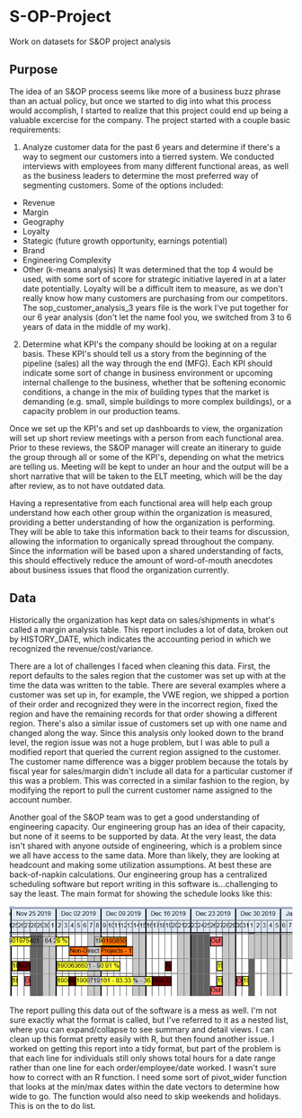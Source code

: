 # S-OP-Project
Work on datasets for S&amp;OP project analysis

## Purpose

The idea of an S&OP process seems like more of a business buzz phrase than an actual policy, but once we started to dig into what this process would accomplish, I started to realize that this project could end up being a valuable excercise for the company. The project started with a couple basic requirements:

1. Analyze customer data for the past 6 years and determine if there's a way to segment our customers into a tierred system. We conducted interviews with employees from many different functional areas, as well as the business leaders to determine the most preferred way of segmenting customers. Some of the options included:
 * Revenue
 * Margin
 * Geography
 * Loyalty
 * Stategic (future growth opportunity, earnings potential)
 * Brand
 * Engineering Complexity
 * Other (k-means analysis)
It was determined that the top 4 would be used, with some sort of score for strategic initiative layered in at a later date potentially. Loyalty will be a difficult item to measure, as we don't really know how many customers are purchasing from our competitors. The sop_customer_analysis_3 years file is the work I've put together for our 6 year analysis (don't let the name fool you, we switched from 3 to 6 years of data in the middle of my work).

2. Determine what KPI's the company should be looking at on a regular basis. These KPI's should tell us a story from the beginning of the pipeline (sales) all the way through the end (MFG). Each KPI should indicate some sort of change in business environment or upcoming internal challenge to the business, whether that be softening economic conditions, a change in the mix of building types that the market is demanding (e.g. small, simple buildings to more complex buildings), or a capacity problem in our production teams.

Once we set up the KPI's and set up dashboards to view, the organization will set up short review meetings with a person from each functional area. Prior to these reviews, the S&OP manager will create an itinerary to guide the group through all or some of the KPI's, depending on what the metrics are telling us. Meeting will be kept to under an hour and the output will be a short narrative that will be taken to the ELT meeting, which will be the day after review, as to not have outdated data.

Having a representative from each functional area will help each group understand how each other group within the organization is measured, providing a better understanding of how the organization is performing. They will be able to take this information back to their teams for discussion, allowing the information to organically spread throughout the company. Since the information will be based upon a shared understanding of facts, this should effectively reduce the amount of word-of-mouth anecdotes about business issues that flood the organization currently.

## Data

Historically the organization has kept data on sales/shipments in what's called a margin analysis table. This report includes a lot of data, broken out by HISTORY_DATE, which indicates the accounting period in which we recognized the revenue/cost/variance. 

There are a lot of challenges I faced when cleaning this data. First, the report defaults to the sales region that the customer was set up with at the time the data was written to the table. There are several examples where a customer was set up in, for example, the VWE region, we shipped a portion of their order and recognized they were in the incorrect region, fixed the region and have the remaining records for that order showing a different region. There's also a similar issue of customers set up with one name and changed along the way. Since this analysis only looked down to the brand level, the region issue was not a huge problem, but I was able to pull a modified report that queried the current region assigned to the customer. The customer name difference was a bigger problem because the totals by fiscal year for sales/margin didn't include all data for a particular customer if this was a problem. This was corrected in a similar fashion to the region, by modifying the report to pull the current customer name assigned to the account number.

Another goal of the S&OP team was to get a good understanding of engineering capacity. Our engineering group has an idea of their capacity, but none of it seems to be supported by data. At the very least, the data isn't shared with anyone outside of engineering, which is a problem since we all have access to the same data. More than likely, they are looking at headcount and making some utilization assumptions. At best these are back-of-napkin calculations. Our engineering group has a centralized scheduling software but report writing in this software is...challenging to say the least. The main format for showing the schedule looks like this:

![image of scheduling software](https://github.com/jimfelps/S-OP-Project/blob/master/eng_schedule.png)

The report pulling this data out of the software is a mess as well. I'm not sure exactly what the format is called, but I've referred to it as a nested list, where you can expand/collapse to see summary and detail views. I can clean up this format pretty easily with R, but then found another issue. I worked on getting this report into a tidy format, but part of the problem is that each line for individuals still only shows total hours for a date range rather than one line for each order/employee/date worked. I wasn't sure how to correct with an R function. I need some sort of pivot_wider function that looks at the min/max dates within the date vectors to determine how wide to go. The function would also need to skip weekends and holidays. This is on the to do list.